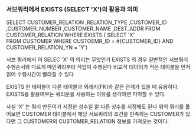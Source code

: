### 서브쿼리에서 EXISTS (SELECT 'X')의 활용과 의미

SELECT 	CUSTOMER_RELATION
	,RELATION_TYPE
	,CUSTOMER_ID
	,CUSTOMER_NUMBER
	,CUSTOMER_NAME
	,DEST_ADDR
FROM CUSTOMER_RELATION
WHERE EXISTS ( SELECT 'X'  
		FROM CUSTOMER
		WHERE CUSTOEMR_ID = #{CUSTOMER_ID}
		AND CUSTOMER_RELATION_YN = 'Y')  

서브 쿼리에서 이 SELEC 'X' 의 의미는 무엇인가
EXISTS 의 경우 일반적인 서브쿼리 수행순서와 다르게 메인쿼리부터 작업이 수행된다
비교적 데이터가 적은 테이블을 먼저 읽어 수행시간이 빨라질 수 있다

EXISTS
한 테이블이 다른 테이블과 외래키(FK)와 같은 관계가 있을 때 유용하다. EXISTS를 활용여부는 쿼리문을 사용하는 이유를 생각하면 파악할 수 있다.

사실 'X' 는 쿼리 만든이가 지정한 상수일 뿐 다른 상수를 지정해도 된다
위의 쿼리를 풀어보면 CUSTOMER 테이블에서 해당 서브쿼리의 조건을 만족하는 CUSTOMER가 있다면
그 CUSTOMER의 CUSTOMER_RELATION 정보를 가져오는 것이다.
